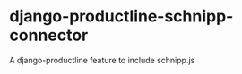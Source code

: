django-productline-schnipp-connector
====================================

A django-productline feature to include schnipp.js